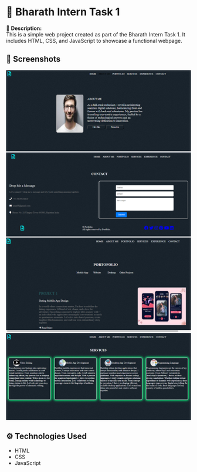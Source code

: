 # 🌟 Bharath Intern Task 1

🚀 **Description:**  
This is a simple web project created as part of the Bharath Intern Task 1. It includes HTML, CSS, and JavaScript to showcase a functional webpage.

## 📸 Screenshots  
![About Me](assets/aboutme.png)
![Contact](assets/contact.png)
![Portfolio](assets/portfolio.png)
![Services](assets/services.png)

## ⚙️ Technologies Used  
- HTML  
- CSS  
- JavaScript  


